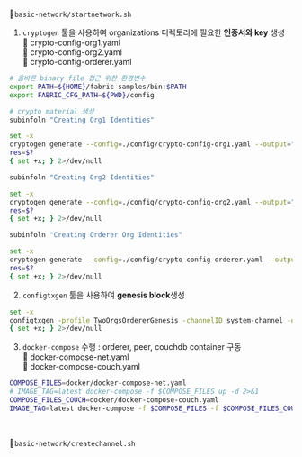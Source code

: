 📝`basic-network/startnetwork.sh`</br>
1. `cryptogen` 툴을 사용하여 organizations 디렉토리에 필요한 **인증서와 key** 생성</br>
📝 crypto-config-org1.yaml</br>
📝 crypto-config-org2.yaml</br>
📝 crypto-config-orderer.yaml
```bash
# 올바른 binary file 접근 위한 환경변수 
export PATH=${HOME}/fabric-samples/bin:$PATH
export FABRIC_CFG_PATH=${PWD}/config

# crypto material 생성
subinfoln "Creating Org1 Identities"

set -x
cryptogen generate --config=./config/crypto-config-org1.yaml --output="organizations"
res=$?
{ set +x; } 2>/dev/null

subinfoln "Creating Org2 Identities"

set -x
cryptogen generate --config=./config/crypto-config-org2.yaml --output="organizations"
res=$?
{ set +x; } 2>/dev/null

subinfoln "Creating Orderer Org Identities"

set -x
cryptogen generate --config=./config/crypto-config-orderer.yaml --output="organizations"
res=$?
{ set +x; } 2>/dev/null
```

2. `configtxgen` 툴을 사용하여 **genesis block**생성
```bash
set -x
configtxgen -profile TwoOrgsOrdererGenesis -channelID system-channel -outputBlock ./system-genesis-block/genesis.block
{ set +x; } 2>/dev/null
```

3. `docker-compose` 수행 : orderer, peer, couchdb container 구동</br>
📝 docker-compose-net.yaml</br>
📝 docker-compose-couch.yaml</br>
```bash
COMPOSE_FILES=docker/docker-compose-net.yaml
# IMAGE_TAG=latest docker-compose -f $COMPOSE_FILES up -d 2>&1
COMPOSE_FILES_COUCH=docker/docker-compose-couch.yaml
IMAGE_TAG=latest docker-compose -f $COMPOSE_FILES -f $COMPOSE_FILES_COUCH up -d 2>&1

```

</br>

📝`basic-network/createchannel.sh`</br>